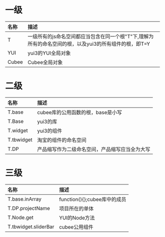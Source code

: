 # 一级 #
|名称 	|描述|
|:---|:-|
|T 	 |一级所有的js命名空间都应当包含在同一个根"T"下,理解为所有的命名空间的根，以及yui3的所有组件的根，即T=Y|
|YUI 	|yui3的YUI全局对象|
|Cubee 	|Cubee全局对象|

# 二级 #
|名称 	|描述|
|:---|:-|
|T.base |	cubee库的公用函数的根，base是小写|
|T.Base |	yui3的库|
|T.widget |	yui3的组件|
|T.tbwidget |	淘宝的组件的命名空间|
|T.DP| 	产品缩写作为二级命名空间，产品缩写应当全为大写|

# 三级 #
|名称 |	描述|
|:--|:--|
|T.base.inArray 	|function(){};cubee库中的成员|
|T.DP.projectName 	|项目所在的单体|
|T.Node.get 	|YUI的Node方法|
|T.tbwidget.sliderBar 	|cubee公用组件|